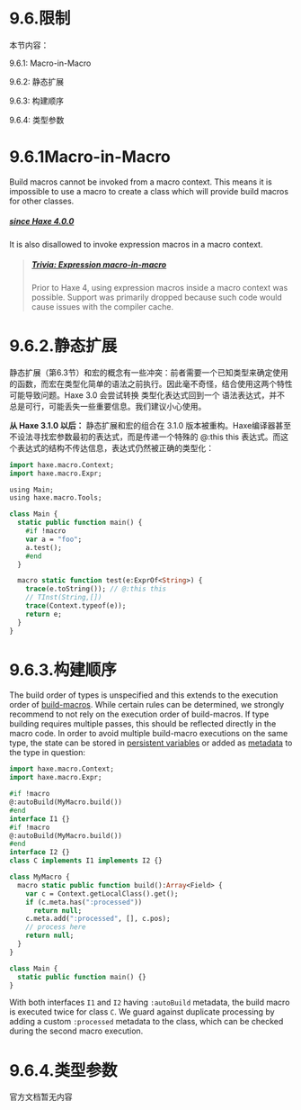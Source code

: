 # 9.6.限制

本节内容：

9.6.1: Macro-in-Macro

9.6.2: 静态扩展

9.6.3: 构建顺序

9.6.4: 类型参数



# 9.6.1Macro-in-Macro

Build macros cannot be invoked from a macro context. This means it is impossible to use a macro to create a class which will provide build macros for other classes.



##### [since Haxe 4.0.0](https://haxe.org/manual/macro-limitations-macro-in-macro.html#since-haxe-4.0.0)

It is also disallowed to invoke expression macros in a macro context.

> ##### [Trivia: Expression macro-in-macro](https://haxe.org/manual/macro-limitations-macro-in-macro.html#trivia-expression-macro-in-macro)
>
> Prior to Haxe 4, using expression macros inside a macro context was possible. Support was primarily dropped because such code would cause issues with the compiler cache.



# 9.6.2.静态扩展

静态扩展（第6.3节）和宏的概念有一些冲突：前者需要一个已知类型来确定使用的函数，而宏在类型化简单的语法之前执行。因此毫不奇怪，结合使用这两个特性可能导致问题。Haxe 3.0 会尝试转换 类型化表达式回到一个 语法表达式，并不总是可行，可能丢失一些重要信息。我们建议小心使用。

**从 Haxe 3.1.0 以后：**
静态扩展和宏的组合在 3.1.0 版本被重构。Haxe编译器甚至不设法寻找宏参数最初的表达式，而是传递一个特殊的 @:this this 表达式。而这个表达式的结构不传达信息，表达式仍然被正确的类型化：

```haxe
import haxe.macro.Context;
import haxe.macro.Expr;

using Main;
using haxe.macro.Tools;

class Main {
  static public function main() {
    #if !macro
    var a = "foo";
    a.test();
    #end
  }

  macro static function test(e:ExprOf<String>) {
    trace(e.toString()); // @:this this
    // TInst(String,[])
    trace(Context.typeof(e));
    return e;
  }
}
```



# 9.6.3.构建顺序

The build order of types is unspecified and this extends to the execution order of [build-macros](https://haxe.org/manual/macro-type-building.html). While certain rules can be determined, we strongly recommend to not rely on the execution order of build-macros. If type building requires multiple passes, this should be reflected directly in the macro code. In order to avoid multiple build-macro executions on the same type, the state can be stored in [persistent variables](https://haxe.org/manual/macro-persistent-variables.html) or added as [metadata](https://haxe.org/manual/lf-metadata.html) to the type in question:

```haxe
import haxe.macro.Context;
import haxe.macro.Expr;

#if !macro
@:autoBuild(MyMacro.build())
#end
interface I1 {}
#if !macro
@:autoBuild(MyMacro.build())
#end
interface I2 {}
class C implements I1 implements I2 {}

class MyMacro {
  macro static public function build():Array<Field> {
    var c = Context.getLocalClass().get();
    if (c.meta.has(":processed"))
      return null;
    c.meta.add(":processed", [], c.pos);
    // process here
    return null;
  }
}

class Main {
  static public function main() {}
}
```

With both interfaces `I1` and `I2` having `:autoBuild` metadata, the build macro is executed twice for class `C`. We guard against duplicate processing by adding a custom `:processed` metadata to the class, which can be checked during the second macro execution.



# 9.6.4.类型参数

官方文档暂无内容